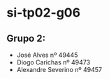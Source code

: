 # si-tp02-g06
## Grupo 2:
 - José Alves nº 49445
 - Diogo Carichas nº 49473 
 - Alexandre Severino nº 49457
  
